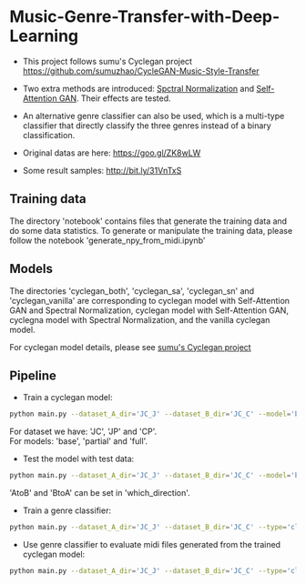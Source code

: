 # Music-Genre-Transfer-with-Deep-Learning

- This project follows sumu's Cyclegan project https://github.com/sumuzhao/CycleGAN-Music-Style-Transfer

- Two extra methods are introduced: [Spctral Normalization](https://arxiv.org/abs/1802.05957) and [Self-Attention GAN](https://arxiv.org/abs/1805.08318). Their effects are tested.

- An alternative genre classifier can also be used, which is a multi-type classifier that directly classify the three genres instead of a binary classification.

- Original datas are here: https://goo.gl/ZK8wLW

- Some result samples: http://bit.ly/31VnTxS

## Training data
The directory 'notebook' contains files that generate the training data and do some data statistics.
To generate or manipulate the training data, please follow the notebook 'generate_npy_from_midi.ipynb'

## Models
The directories 'cyclegan_both', 'cyclegan_sa', 'cyclegan_sn' and 'cyclegan_vanilla' are corresponding to cyclegan model with Self-Attention GAN and Spectral Normalization, cyclegan model with Self-Attention GAN, cyclegna model with Spectral Normalization, and the vanilla cyclegan model.

For cyclegan model details, please see [sumu's Cyclegan project](https://github.com/sumuzhao/CycleGAN-Music-Style-Transfer)

## Pipeline
- Train a cyclegan model:
```bash
python main.py --dataset_A_dir='JC_J' --dataset_B_dir='JC_C' --model='base'
```
For dataset we have: 'JC', 'JP' and 'CP'.  
For models: 'base', 'partial' and 'full'. 

- Test the model with test data:
```bash
python main.py --dataset_A_dir='JC_J' --dataset_B_dir='JC_C' --model='base' --phase='test' --which_direction='AtoB'
```
'AtoB' and 'BtoA' can be set in 'which_direction'.

- Train a genre classifier:
```bash
python main.py --dataset_A_dir='JC_J' --dataset_B_dir='JC_C' --type='classifier'
```

- Use genre classifier to evaluate midi files generated from the trained cyclegan model:
```bash
python main.py --dataset_A_dir='JC_J' --dataset_B_dir='JC_C' --type='classifier' --model='base' --phase='test' --which_direction='AtoB'
